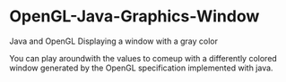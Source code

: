# OpenGL-Java-Graphics-Window
Java and OpenGL Displaying a window with a gray color

You can play aroundwith the values to comeup with a differently colored window generated by the OpenGL specification implemented with java.
